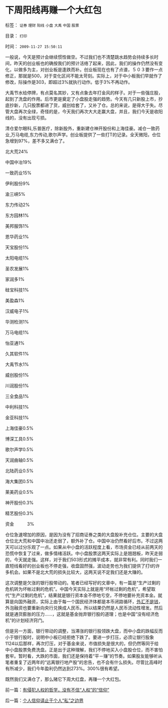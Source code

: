 # 下周阳线再赚一个大红包

标签： `证券` `理财` `阳线` `小盘` `大禹` `中国` `股票` 

目录： `打印`

时间： `2009-11-27 15:50:11`

一般说，今天是预计会继续惯性做空。不过我们也不清楚跳水趋势会持续多长时间，昨天的创业板也的确按我们的预计活络了起来，因此，我们的操作仍然没有变化，以做多为主，对创业板是逢跌而补。创业板现在也有了点谱，５０３要作一点修正，那就是500，对于变化区间不能太苛刻。实际上，对于中小板我们早就作了修改，际操作是303，即超过3%就执行动作。低于3%不再动作。

大禹节水给停牌，有点莫名其妙，又有点象去年打金风的样子。对于一些强庄股，起到了洗盘的作用。后市更是奠定了小盘股走强的趋势。今天有几只新股上市，抄底抄新，几只股票都进了货，威创给套了，又补了仓。总的来说，是得大于失。尽管大盘再次全绿，奇怪的是，今天我们再次大大走赢大盘，并且，我们今天是收阳线的，没有出现亏损。

清仓爱尔眼科,乐普医疗，除新股外，重新建仓神开股份和上海佳豪。减仓一致药业,万马电缆,东力传动,歌尔声学。创业板提供了一些打T的记录。全天微阳，仓位急增到97%，差不多又满仓了。

北大荒24%

中国中冶19%

一致药业15%

伊利股份9%

渝三峡5%

东力传动2%

东方园林1%

美邦服饰1%

恩华药业1%

天宝股份1%

太阳电缆1%

圣农发展1%

家润多1%

硅宝科技1%

美盈森1%

汉威电子1%

华测检测1%

万马电缆1%

怡亚通1%

久其软件1%

大禹节水1%

威创股份1%

川润股份1%

三全食品1%

中利科技1%

金亚科技1%

上海佳豪0.5%

博深工具0.5%

歌尔声学0.5%

天润曲轴0.5%

北陆药业0.5%

海大集团0.5%

莱美药业0.5%

神开股份0.3%

精艺股份0.3%

资金　　　3%

仓位急速增加的原因，是因为没有了招商证券之类的大盘股补充仓位。主要的大盘仓位北大荒和中国中冶还走弱了，额外补了仓。中国中冶仍然看好后市。不过这两天可以过分乐观了一点。如果从中小盘的活跃程度上看，市场资金已经从前两天的恐慌中恢复了过来，做多情绪活跃。中小盘股票这两天实际上是翘翘板，昨天走弱的，今天就走强。这样，对于我们503形式的摊平成本，就非常有利。同时我们一直短线看好的创业板也不停走强，收盘固然强，波动走势也为我们提供了打t的许多机会。如果不是北大荒的损失比较大，这两天说不定我们还是大赚的。

这次调整是欠涨的银行股带动的。笔者已经写好的文章中，有一篇是“生产过剩的危机转为坏帐过剩的危机”。中国今天实际上就是用“坏帐过剩的危机”，希望取代“生产过剩的危机”，结果就是银行资本金不停地亏空，不停地要补充资本金。就算是向国外融资，实际上由于每一个国民经济体都是本币闭路循环，[外汇不是钱](../../../2009/2/14/外汇不是钱，是物资！“分国企，分外汇”难言吉凶.md)，外泡融资也要重新向央行兑换成人民币。所以结果仍然是人民币流动性增发。然后就是通货膨胀的压力……，这就是基金抛弃银行股的道理；也是中国“没有经济危机”的计划经济窍门。

但是另一方面，银行带动的调整，当滞涨的银行股领跌大盘，而中小盘的跌幅反而小于银行股时，说明中小板已经拒绝下跌了。要进一步打压，必须让银行股象1124以后那样，再次打压，对于基金来说，市值损失是很大的，但仍然等同于给中小盘股票免费洗盘。正是出于这种理解，我们不停地买入小盘股仓位，而不害怕套牢。暂时看，大跌的市面，我们还是保持着“平－赚”的节奏。如果股友能够听从笔者重复了近两年的“远离银行地产股”的忠告，也不会有什么损失。尽管比高峰时有所减少，我们今年盈利仍然达到273%。300%很有希望。

既然我们又满仓了，那么赌它下周大红盘，再赚一个大红包。



前一篇：[有侵犯人权的哲学，没有不信“人权”的“信仰”](../../../2009/11/27/有侵犯人权的哲学，没有不信“人权”的“信仰”.md)

后一篇：[个人信仰请止于个人“私”之边界](../../../2009/11/27/个人信仰请止于个人“私”之边界.md)